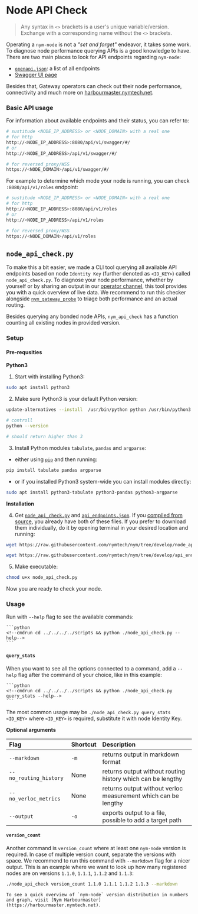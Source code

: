 # Node API Check

> Any syntax in `<>` brackets is a user's unique variable/version. Exchange with a corresponding name without the `<>` brackets.

Operating a `nym-node` is not a *"set and forget"* endeavor, it takes some work. To diagnose node performance querying APIs is a good knowledge to have. There are two main places to look for API endpoints regarding `nym-node`:

- [`openapi.json`](https://validator.nymtech.net/api/v1/openapi.json): a list of all endpoints
- [Swagger UI page](https://validator.nymtech.net/api/swagger/index.html)

Besides that, Gateway operators can check out their node performance, connectivity and much more on [harbourmaster.nymtech.net](https://harbourmaster.nymtech.net/).

### Basic API usage

For information about available endpoints and their status, you can refer to:
```sh
# sustitude <NODE_IP_ADDRESS> or <NODE_DOMAIN> with a real one
# for http
http://<NODE_IP_ADDRESS>:8080/api/v1/swagger/#/
# or
http://<NODE_IP_ADDRESS>/api/v1/swagger/#/

# for reversed proxy/WSS
https://<NODE_DOMAIN>/api/v1/swagger/#/
```

For example to determine which mode your node is running, you can check `:8080/api/v1/roles` endpoint:
```sh
# sustitude <NODE_IP_ADDRESS> or <NODE_DOMAIN> with a real one
# for http
http://<NODE_IP_ADDRESS>:8080/api/v1/roles
# or
http://<NODE_IP_ADDRESS>/api/v1/roles

# for reversed proxy/WSS
https://<NODE_DOMAIN>/api/v1/roles
```

## `node_api_check.py`

To make this a bit easier, we made a CLI tool querying all available API endpoints based on node `Identity Key` (further denoted as `<ID_KEY>`) called `node_api_check.py`. To diagnose your node performance, whether by yourself or by sharing an output in our [operator channel](https://matrix.to/#/#operators:nymtech.chat), this tool provides you with a quick overview of live data. We recommend to run this checker alongside [`nym_gateway_probe`](gateway-probe.md) to triage both performance and an actual routing.

Besides querying any bonded node APIs, `nym_api_check` has a function counting all existing nodes in provided version.

### Setup

#### Pre-requsities

**Python3**

1. Start with installing Python3:
```sh
sudo apt install python3
```

2. Make sure Python3 is your default Python version:
```sh
update-alternatives --install  /usr/bin/python python /usr/bin/python3 1

# controll
python --version

# should return higher than 3
```

3. Install Python modules `tabulate`, `pandas` and `argparse`:
- either using [`pip`](https://python.land/virtual-environments/installing-packages-with-pip) and then running:
```sh
pip install tabulate pandas argparse
```
- or if you installed Python3 system-wide you can install modules directly:
```sh
sudo apt install python3-tabulate python3-pandas python3-argparse
```

**Installation**

4. Get [`node_api_check.py`](https://github.com/nymtech/nym/tree/develop/scripts/node_api_check.py) and [`api_endpoints.json`](https://github.com/nymtech/nym/tree/develop/scripts/api_endpoints.json). If you [compiled from source](../binaries/building-nym.md), you already have both of these files. If you prefer to download them individually, do it by opening terminal in your desired location and running:
```sh
wget https://raw.githubusercontent.com/nymtech/nym/tree/develop/node_api_check.py

wget https://raw.githubusercontent.com/nymtech/nym/tree/develop/api_endpoints.json
```

5. Make executable:
```sh
chmod u+x node_api_check.py
```

Now you are ready to check your node.

### Usage

Run with `--help` flag to see the available commands:

~~~admonish example collapsible=true title="./node_api_check.py --help"
```python
<!--cmdrun cd ../../../../scripts && python ./node_api_check.py --help-->
```
~~~

#### `query_stats`

When you want to see all the options connected to a command, add a `--help` flag after the command of your choice, like in this example:
~~~admonish example collapsible=true title="./node_api_check.py query_stats --help"
```python
<!--cmdrun cd ../../../../scripts && python ./node_api_check.py query_stats --help-->
```
~~~

The most common usage may be `./node_api_check.py query_stats <ID_KEY>` where `<ID_KEY>` is required, substitute it with node Identity Key.

**Optional arguments**

| Flag                   | Shortcut | Description                                                    |
| :---                   |   :---   | :---                                                           |
| `--markdown`           |   `-m`   | returns output in markdown format                              |
| `--no_routing_history` |   None   | returns output without routing history which can be lengthy    |
| `--no_verloc_metrics`  |   None   | returns output without verloc measurement which can be lengthy |
| `--output`             |   `-o`   | exports output to a file, possible to add a target path        |

#### `version_count`

Another command is `version_count` where at least one `nym-node` version is required. In case of multiple version count, separate the versions with space. We recommend to run this command with `--markdown` flag for a nicer output. This is an example where we want to look up how many registered nodes are on versions `1.1.0`, `1.1.1`, `1.1.2` and `1.1.3`:
```sh
./node_api_check version_count 1.1.0 1.1.1 1.1.2 1.1.3 --markdown
```

```admonish tip
To see a quick overview of `nym-node` version distribution in numbers and graph, visit [Nym Harbourmaster](https://harbourmaster.nymtech.net).
```
